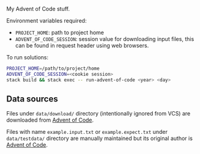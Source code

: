 My Advent of Code stuff.

Environment variables required:

- `PROJECT_HOME`: path to project home
- `ADVENT_OF_CODE_SESSION`: session value for downloading input files, this can be found in request header using web browsers.

To run solutions:

```sh
PROJECT_HOME=/path/to/project/home
ADVENT_OF_CODE_SESSION=<cookie session>
stack build && stack exec -- run-advent-of-code <year> <day>
```

## Data sources

Files under `data/download/` directory (intentionally ignored from VCS) are downloaded from [Advent of Code](https://adventofcode.com/).

Files with name `example.input.txt` or `example.expect.txt` under `data/testdata/` directory are manually maintained but its original author is [Advent of Code](https://adventofcode.com/).
